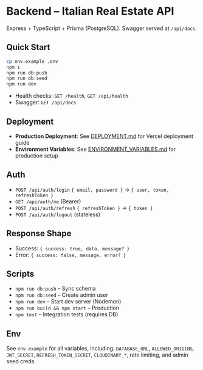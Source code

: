 # Backend – Italian Real Estate API

Express + TypeScript + Prisma (PostgreSQL). Swagger served at `/api/docs`.

## Quick Start

```bash
cp env.example .env
npm i
npm run db:push
npm run db:seed
npm run dev
```

- Health checks: `GET /health`, `GET /api/health`
- Swagger: `GET /api/docs`

## Deployment

- **Production Deployment**: See [DEPLOYMENT.md](./DEPLOYMENT.md) for Vercel deployment guide
- **Environment Variables**: See [ENVIRONMENT_VARIABLES.md](./ENVIRONMENT_VARIABLES.md) for production setup

## Auth

- `POST /api/auth/login` `{ email, password }` → `{ user, token, refreshToken }`
- `GET /api/auth/me` (Bearer)
- `POST /api/auth/refresh` `{ refreshToken }` → `{ token }`
- `POST /api/auth/logout` (stateless)

## Response Shape

- Success: `{ success: true, data, message? }`
- Error: `{ success: false, message, error? }`

## Scripts

- `npm run db:push` – Sync schema
- `npm run db:seed` – Create admin user
- `npm run dev` – Start dev server (Nodemon)
- `npm run build && npm start` – Production
- `npm test` – Integration tests (requires DB)

## Env

See `env.example` for all variables, including:
`DATABASE_URL`, `ALLOWED_ORIGINS`, `JWT_SECRET`, `REFRESH_TOKEN_SECRET`, `CLOUDINARY_*`, rate limiting, and admin seed creds.
